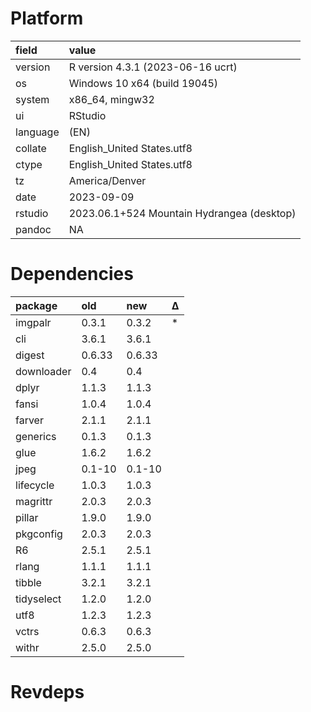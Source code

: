 # Platform

|field    |value                                      |
|:--------|:------------------------------------------|
|version  |R version 4.3.1 (2023-06-16 ucrt)          |
|os       |Windows 10 x64 (build 19045)               |
|system   |x86_64, mingw32                            |
|ui       |RStudio                                    |
|language |(EN)                                       |
|collate  |English_United States.utf8                 |
|ctype    |English_United States.utf8                 |
|tz       |America/Denver                             |
|date     |2023-09-09                                 |
|rstudio  |2023.06.1+524 Mountain Hydrangea (desktop) |
|pandoc   |NA                                         |

# Dependencies

|package    |old    |new    |Δ  |
|:----------|:------|:------|:--|
|imgpalr    |0.3.1  |0.3.2  |*  |
|cli        |3.6.1  |3.6.1  |   |
|digest     |0.6.33 |0.6.33 |   |
|downloader |0.4    |0.4    |   |
|dplyr      |1.1.3  |1.1.3  |   |
|fansi      |1.0.4  |1.0.4  |   |
|farver     |2.1.1  |2.1.1  |   |
|generics   |0.1.3  |0.1.3  |   |
|glue       |1.6.2  |1.6.2  |   |
|jpeg       |0.1-10 |0.1-10 |   |
|lifecycle  |1.0.3  |1.0.3  |   |
|magrittr   |2.0.3  |2.0.3  |   |
|pillar     |1.9.0  |1.9.0  |   |
|pkgconfig  |2.0.3  |2.0.3  |   |
|R6         |2.5.1  |2.5.1  |   |
|rlang      |1.1.1  |1.1.1  |   |
|tibble     |3.2.1  |3.2.1  |   |
|tidyselect |1.2.0  |1.2.0  |   |
|utf8       |1.2.3  |1.2.3  |   |
|vctrs      |0.6.3  |0.6.3  |   |
|withr      |2.5.0  |2.5.0  |   |

# Revdeps

